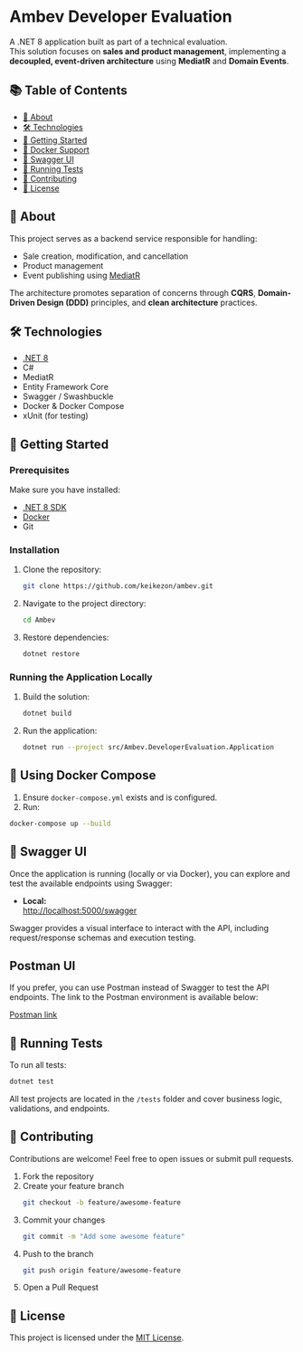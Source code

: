 ﻿# Ambev Developer Evaluation

A .NET 8 application built as part of a technical evaluation.  
This solution focuses on **sales and product management**, implementing a **decoupled, event-driven architecture** using **MediatR** and **Domain Events**.

## 📚 Table of Contents

- [🧾 About](#about)
- [🛠️ Technologies](#technologies)
- [🚀 Getting Started](#getting-started)
- [🐳 Docker Support](#docker-support)
- [📘 Swagger UI](#swagger-ui)
- [🧪 Running Tests](#running-tests)
- [🤝 Contributing](#contributing)
- [📄 License](#license)

## 🧾 About

This project serves as a backend service responsible for handling:
- Sale creation, modification, and cancellation
- Product management
- Event publishing using [MediatR](https://github.com/jbogard/MediatR)

The architecture promotes separation of concerns through **CQRS**, **Domain-Driven Design (DDD)** principles, and **clean architecture** practices.

## 🛠️ Technologies

- [.NET 8](https://dotnet.microsoft.com/en-us/download/dotnet/8.0)
- C#
- MediatR
- Entity Framework Core
- Swagger / Swashbuckle
- Docker & Docker Compose
- xUnit (for testing)

## 🚀 Getting Started

### Prerequisites

Make sure you have installed:

- [.NET 8 SDK](https://dotnet.microsoft.com/en-us/download/dotnet/8.0)
- [Docker](https://www.docker.com/products/docker-desktop)
- Git

### Installation

1. Clone the repository:
   ```bash
   git clone https://github.com/keikezon/ambev.git
   ```

2. Navigate to the project directory:
   ```bash
   cd Ambev
   ```

3. Restore dependencies:
   ```bash
   dotnet restore
   ```

### Running the Application Locally

1. Build the solution:
   ```bash
   dotnet build
   ```

2. Run the application:
   ```bash
   dotnet run --project src/Ambev.DeveloperEvaluation.Application
   ```

## 🐳 Using Docker Compose

1. Ensure `docker-compose.yml` exists and is configured.
2. Run:

```bash
docker-compose up --build
```

## 📘 Swagger UI

Once the application is running (locally or via Docker), you can explore and test the available endpoints using Swagger:

- **Local:**  
  [http://localhost:5000/swagger](http://localhost:5000/swagger)

Swagger provides a visual interface to interact with the API, including request/response schemas and execution testing.

## Postman UI

If you prefer, you can use Postman instead of Swagger to test the API endpoints. The link to the Postman environment is available below:

[Postman link](https://keikezon-83ffa04a-2322996.postman.co/workspace/Keith-Kellen-Zonatto's-Workspac~07fbb38a-06e3-45c1-87f8-9bbf503600a8/collection/46976826-c49d449c-bb6e-4881-b01b-e3f83b3e69c1?action=share&creator=46976826&active-environment=46976826-7393cfd7-fd81-4a7a-b689-978a9891a0c1)

## 🧪 Running Tests

To run all tests:

```bash
dotnet test
```

All test projects are located in the `/tests` folder and cover business logic, validations, and endpoints.

## 🤝 Contributing

Contributions are welcome! Feel free to open issues or submit pull requests.

1. Fork the repository  
2. Create your feature branch  
   ```bash
   git checkout -b feature/awesome-feature
   ```
3. Commit your changes  
   ```bash
   git commit -m "Add some awesome feature"
   ```
4. Push to the branch  
   ```bash
   git push origin feature/awesome-feature
   ```
5. Open a Pull Request

## 📄 License

This project is licensed under the [MIT License](LICENSE).
